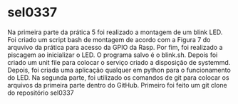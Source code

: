 # sel0337

  Na primeira parte da prática 5 foi realizado a montagem de um blink LED. Foi criado um script bash de montagem de acordo com a Figura 7 do arquvivo da prática para acesso da GPIO da Rasp. Por fim, foi realizado a piscagem ao inicializar o LED. O programa salvo é o blink.sh. Depois foi criado um unit file para colocar o serviço criado a disposição de systemmd. 
  Depois, foi criada uma aplicação qualquer em python para o funcionamento do LED.
  Na segunda parte, foi utilizado os comandos de git para colocar os arquivos da primeira parte dentro do GitHub. Primeiro foi feito um git clone do repositório sel0337
